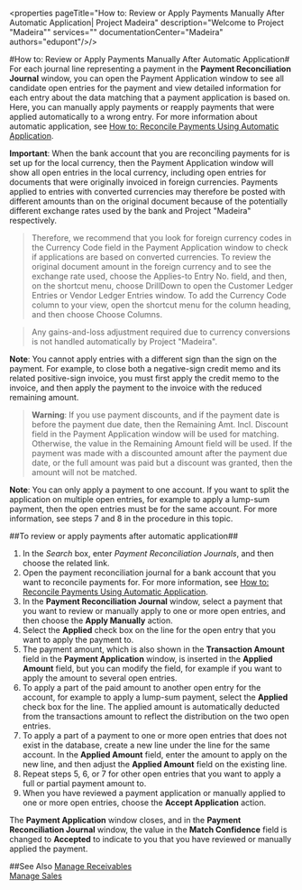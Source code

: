 <properties
                pageTitle="How to: Review or Apply Payments Manually After Automatic Application| Project Madeira" 
                description="Welcome to Project "Madeira"" 
                services="" 
                documentationCenter="Madeira"
                authors="edupont"/>/>

#How to: Review or Apply Payments Manually After Automatic Application#
For each journal line representing a payment in the **Payment Reconciliation Journal** window, you can open the Payment Application window to see all candidate open entries for the payment and view detailed information for each entry about the data matching that a payment application is based on. Here, you can manually apply payments or reapply payments that were applied automatically to a wrong entry. For more information about automatic application, see [How to: Reconcile Payments Using Automatic Application](receivables-how-reconcile-payments-auto-application.md).

**Important**: When the bank account that you are reconciling payments for is set up for the local currency, then the Payment Application window will show all open entries in the local currency, including open entries for documents that were originally invoiced in foreign currencies. Payments applied to entries with converted currencies may therefore be posted with different amounts than on the original document because of the potentially different exchange rates used by the bank and Project "Madeira" respectively. 

> Therefore, we recommend that you look for foreign currency codes in the Currency Code field in the Payment Application window to check if applications are based on converted currencies. To review the original document amount in the foreign currency and to see the exchange rate used, choose the Applies-to Entry No. field, and then, on the shortcut menu, choose DrillDown to open the Customer Ledger Entries or Vendor Ledger Entries window. To add the Currency Code column to your view, open the shortcut menu for the column heading, and then choose Choose Columns.

> Any gains-and-loss adjustment required due to currency conversions is not handled automatically by Project "Madeira". 

**Note**: You cannot apply entries with a different sign than the sign on the payment. For example, to close both a negative-sign credit memo and its related positive-sign invoice, you must first apply the credit memo to the invoice, and then apply the payment to the invoice with the reduced remaining amount. 

>**Warning**: If you use payment discounts, and if the payment date is before the payment due date, then the Remaining Amt. Incl. Discount field in the Payment Application window will be used for matching. Otherwise, the value in the Remaining Amount field will be used. If the payment was made with a discounted amount after the payment due date, or the full amount was paid but a discount was granted, then the amount will not be matched.

**Note**: You can only apply a payment to one account. If you want to split the application on multiple open entries, for example to apply a lump-sum payment, then the open entries must be for the same account. For more information, see steps 7 and 8 in the procedure in this topic.

##To review or apply payments after automatic application## 
1. In the *Search* box, enter *Payment Reconciliation Journals*, and then choose the related link.
2. Open the payment reconciliation journal for a bank account that you want to reconcile payments for. For more information, see [How to: Reconcile Payments Using Automatic Application](receivables-how-reconcile-payments-auto-application.md).
3. In the **Payment Reconciliation Journal** window, select a payment that you want to review or manually apply to one or more open entries, and then choose the **Apply Manually** action.
4. Select the **Applied** check box on the line for the open entry that you want to apply the payment to.
5. The payment amount, which is also shown in the **Transaction Amount** field in the **Payment Application** window, is inserted in the **Applied Amount** field, but you can modify the field, for example if you want to apply the amount to several open entries.
6. To apply a part of the paid amount to another open entry for the account, for example to apply a lump-sum payment, select the **Applied** check box for the line. The applied amount is automatically deducted from the transactions amount to reflect the distribution on the two open entries.
7. To apply a part of a payment to one or more open entries that does not exist in the database, create a new line under the line for the same account. In the **Applied Amount** field, enter the amount to apply on the new line, and then adjust the **Applied Amount** field on the existing line.
8. Repeat steps 5, 6, or 7 for other open entries that you want to apply a full or partial payment amount to.
9. When you have reviewed a payment application or manually applied to one or more open entries, choose the **Accept Application** action.

The **Payment Application** window  closes, and in the **Payment Reconciliation Journal** window, the value in the **Match Confidence** field is changed to **Accepted** to indicate to you that you have reviewed or manually applied the payment.

##See Also
[Manage Receivables](receivables-manage-receivables.md)  
[Manage Sales](sales-manage-sales.md)